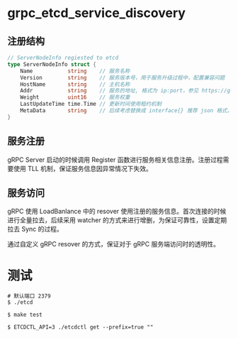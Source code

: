 # grpc_etcd_service_discovery

## 注册结构

```go
// ServerNodeInfo regiested to etcd
type ServerNodeInfo struct {
	Name           string    // 服务名称
	Version        string    // 服务版本号，用于服务升级过程中，配置兼容问题
	HostName       string    // 主机名称
	Addr           string    // 服务的地址, 格式为 ip:port，参见 https://github.com/grpc/grpc/blob/master/doc/naming.md
	Weight         uint16    // 服务权重
	LastUpdateTime time.Time // 更新时间使用租约机制
	MetaData       string    // 后续考虑替换成 interface{} 推荐 json 格式，服务端与客户端可以约定相关格式
}
```



## 服务注册

gRPC Server 启动的时候调用 Register 函数进行服务相关信息注册。注册过程需要使用 TLL 机制，保证服务信息因异常情况下失效。


## 服务访问

gRPC 使用 LoadBanlance 中的 resover 使用注册的服务信息。首次连接的时候进行全量拉去，后续采用 watcher 的方式来进行增删，为保证可靠性，设置定期拉去 Sync 的过程。

通过自定义 gRPC resover 的方式，保证对于 gRPC 服务端访问时的透明性。



# 测试

```
# 默认端口 2379
$ ./etcd

$ make test

$ ETCDCTL_API=3 ./etcdctl get --prefix=true ""
```
